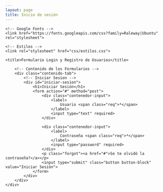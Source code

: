 ```yaml
---
layout: page
title: Inicio de sesión
---
```


<html lang="en">
<head>
    <meta charset="UTF-8">
    <meta name="viewport" content="width=device-width, user-scalable=no, initial-scale=1.0, maximum-scale=1.0, minimum-scale=1.0">

    <!-- Google Fonts -->
    <link href="https://fonts.googleapis.com/css?family=Raleway|Ubuntu" rel="stylesheet">

    <!-- Estilos -->
    <link rel="stylesheet" href="css/estilos.css">

    <title>Formulario Login y Registro de Usuarios</title>
</head>
<body>

        <!-- Contenido de los Formularios -->
        <div class="contenido-tab">
            <!-- Iniciar Sesion -->
            <div id="iniciar-sesion">
                <h1>Iniciar Sesión</h1>
                <form action="#" method="post">
                    <div class="contenedor-input">
                        <label>
                            Usuario <span class="req">*</span>
                        </label>
                        <input type="text" required>
                    </div>

                    <div class="contenedor-input">
                        <label>
                            Contraseña <span class="req">*</span>
                        </label>
                        <input type="password" required>
                    </div>
                    <p class="forgot"><a href="#">Se te olvidó la contraseña?</a></p>
                    <input type="submit" class="button button-block" value="Iniciar Sesión">
                </form>
            </div>
        </div>
    </div>

   <script src="js/jquery.js"></script>
   <script src="js/main.js"></script>

</body>
</html>
